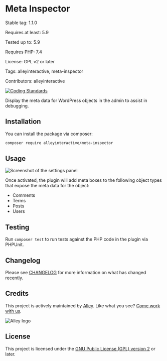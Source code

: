 # Meta Inspector

Stable tag: 1.1.0

Requires at least: 5.9

Tested up to: 5.9

Requires PHP: 7.4

License: GPL v2 or later

Tags: alleyinteractive, meta-inspector

Contributors: alleyinteractive

[![Coding Standards](https://github.com/alleyinteractive/meta-inspector/actions/workflows/coding-standards.yml/badge.svg)](https://github.com/alleyinteractive/meta-inspector/actions/workflows/coding-standards.yml)

Display the meta data for WordPress objects in the admin to assist in debugging.

## Installation

You can install the package via composer:

```bash
composer require alleyinteractive/meta-inspector
```

## Usage

![Screenshot of the settings panel](https://user-images.githubusercontent.com/346399/194622945-e3f8f24c-9399-43f4-9352-c1c1e025089f.png)

Once activated, the plugin will add meta boxes to the following object types
that expose the meta data for the object:


- Comments
- Terms
- Posts
- Users

## Testing

Run `composer test` to run tests against the PHP code in the plugin via PHPUnit.

## Changelog

Please see [CHANGELOG](CHANGELOG.md) for more information on what has changed recently.

## Credits

This project is actively maintained by [Alley](https://github.com/alleyinteractive).
Like what you see? [Come work with us](https://alley.co/careers/).

![Alley logo](https://avatars.githubusercontent.com/u/1733454?s=200&v=4)

## License

This project is licensed under the [GNU Public License (GPL) version 2](LICENSE) or later.
